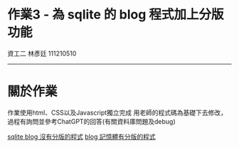 # 作業3 - 為 sqlite 的 blog 程式加上分版功能
資工二 林彥廷 111210510

---
# 關於作業

作業使用html、CSS以及Javascript獨立完成
用老師的程式碼為基礎下去修改，過程有詢問並參考ChatGPT的回答(有關資料庫問題及debug)

[sqlite blog 沒有分版的程式](https://github.com/ccc113a/html2denojs/tree/master/02-%E5%BE%8C%E7%AB%AF/05-sqlite/03-blog)
[blog 記憶體有分版的程式](https://github.com/ccc113a/html2denojs/tree/master/02-%E5%BE%8C%E7%AB%AF/04b-formBlog/blog/%E5%88%86%E7%89%88)
